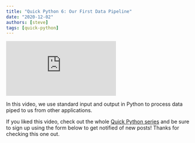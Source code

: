 ```yaml
---
title: "Quick Python 6: Our First Data Pipeline"
date: "2020-12-02"
authors: [steve]
tags: [quick-python]
---
```


<iframe className="youtube-video-player" src="https://www.youtube.com/embed/VCqwKazLLbY" title="YouTube video player" frameBorder="0" allow="accelerometer; autoplay; clipboard-write; encrypted-media; gyroscope; picture-in-picture" allowFullScreen></iframe>

In this video, we use standard input and output in Python to process data piped to us from other applications.

<!--truncate-->

If you liked this video, check out the whole [Quick Python series](/blog/tags/quick-python) and be sure to sign up using the form below to get notified of new posts! Thanks for checking this one out.